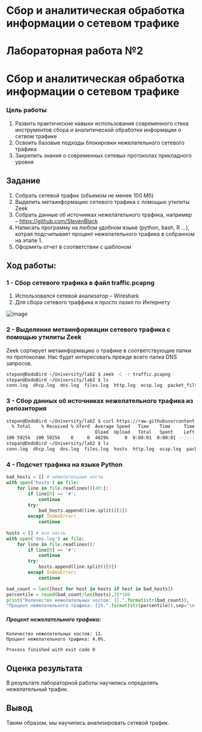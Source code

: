 # Сбор и аналитическая обработка информации о сетевом трафике

# Лабораторная работа №2

# Сбор и аналитическая обработка информации о сетевом трафике

### Цель работы

1.  Развить практические навыки использования современного стека
    инструментов сбора и аналитической обработки информации о сетвом
    трафике
2.  Освоить базовые подходы блокировки нежелательного сетевого трафика
3.  Закрепить знания о современных сетевых протоколах прикладного уровня

## Задание

1.  Собрать сетевой трафик (объемом не менее 100 Мб)
2.  Выделить метаинформацию сетевого трафика с помощью утилиты Zeek
3.  Собрать данные об источниках нежелательного трафика, например –
    https://github.com/StevenBlack
4.  Написать программу на любом удобном языке (python, bash, R …),
    котрая подсчитывает процент нежелательного трафика в собранном на
    этапе 1.
5.  Оформить отчет в соответствии с шаблоном

## Ход работы:

### 1 - Сбор сетевого трафика в файл traffic.pcapng

1.  Использовался сетевой анализатор – Wireshark
2.  Для сбора сетевого траффика я просто лазил по Интернету

![image](https://github.com/Ilya-afk/SAZNSD/assets/57459526/5252e93b-5ca8-4b56-84b1-53948d644dbe)

### 2 - Выделение метаинформации сетевого трафика с помощью утилиты Zeek

Zeek сортирует метаинформацию о трафике в соответствующие папки по
протоколам. Нас будет интересовать прежде всего папка DNS запросов.

``` bash
stepan@DodoBird ~/University/lab2 $ zeek -C -r traffic.pcapng
stepan@DodoBird ~/University/lab2 $ ls
conn.log  dhcp.log  dns.log  files.log  http.log  ocsp.log  packet_filter.log  ssl.log  traffic.pcapng  weird.log  x509.log
```

### 3 - Сбор данных об источниках нежелательного трафика из репозитория

``` bash
stepan@DodoBird ~/University/lab2 $ curl https://raw.githubusercontent.com/StevenBlack/hosts/master/hosts -o hosts
  % Total    % Received % Xferd  Average Speed   Time    Time     Time  Current
                                 Dload  Upload   Total   Spent    Left  Speed
100 5925k  100 5925k    0     0  4829k      0  0:00:01  0:00:01 --:--:-- 4833k
stepan@DodoBird ~/University/lab2 $ ls
conn.log  dhcp.log  dns.log  files.log  hosts  http.log  ocsp.log  packet_filter.log  ssl.log  traffic.pcapng  weird.log  x509.log
```

### 4 - Подсчет трафика на языке Python

``` python
bad_hosts = [] # нежелательные хосты
with open('hosts') as file:
    for line in file.readlines()[40:]:
        if line[0] == '#':
            continue
        try:
            bad_hosts.append(line.split()[1])
        except IndexError:
            continue
        
hosts = [] # все хосты
with open('dns.log') as file:
    for line in file.readlines():
        if line[0] == '#':
            continue
        try:
            hosts.append(line.split()[9])
        except IndexError:
            continue

bad_count = len([host for host in hosts if host in bad_hosts])
percentile = round(bad_count/len(hosts),3)*100
print("Количество нежелательных хостов: {}.".format(str(bad_count)),
"Процент нежелательного трафика: {}%.".format(str(percentile)),sep='\n')
```

##### Процент нежелательного трафика:

``` C:\Users\ivodo\PycharmProjects\trafic\venv\Scripts\python.exe C:\Users\ivodo\PycharmProjects\trafic\main.py 
Количество нежелательных хостов: 11.
Процент нежелательного трафика: 4.0%.

Process finished with exit code 0
```

## Оценка результата

В результате лабораторной работы научились определять нежелательный
трафик.

## Вывод

Таким образом, мы научились анализировать сетевой трафик.
